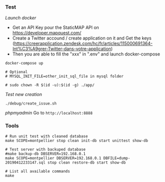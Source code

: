 ### Test

*Launch docker*

* Get an API Key pour the StaticMAP API on https://developer.mapquest.com/
* Create a Twitter accound / create application on it and Get the keys (https://creerapplication.zendesk.com/hc/fr/articles/115000691364-Int%C3%A9grer-Twitter-dans-votre-application)
* Then you are able to fill the "xxx" in ".env" and launch docker-compose

```
docker-compose up

# Optional
# MYSQL_INIT_FILE=other_init_sql_file in mysql folder

# sudo chown -R $(id -u):$(id -g) ./app/
```


*Test new creation*
```
./debug/create_issue.sh
```

*phpmyadmin*
Go to `http://localhost:8888`

### Tools

```
# Run unit test with cleaned database
make SCOPE=montpellier stop clean init-db start unittest show-db

# Test server with backuped database
#make backup-db DBSERVER=192.168.0.1
make SCOPE=montpellier DBSERVER=192.168.0.1 DBFILE=dump-20190412233147.sql stop clean restore-db start show-db

# List all available commands
make

